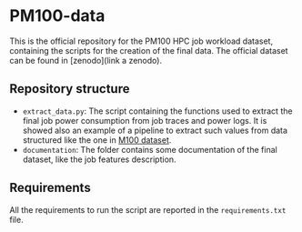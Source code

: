 # PM100-data

This is the official repository for the PM100 HPC job workload dataset, containing the scripts for the creation of the final data. The official dataset can be found in [zenodo](link a zenodo).

## Repository structure

- `extract_data.py`: The script containing the functions used to extract the final job power consumption from job traces and power logs. It is showed also an example of a pipeline to extract such values from data structured like the one in [M100 dataset](https://doi.org/10.5281/zenodo.7588814).
- `documentation`: The folder contains some documentation of the final dataset, like the job features description.

## Requirements

All the requirements to run the script are reported in the `requirements.txt` file.
